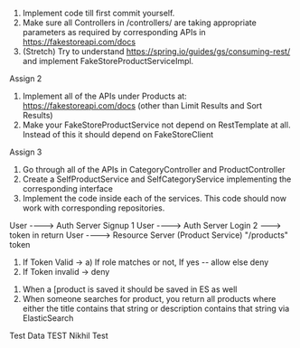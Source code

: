 1. Implement code till first commit yourself.
2. Make sure all Controllers in /controllers/ are taking appropriate parameters as required by corresponding APIs in https://fakestoreapi.com/docs
3. (Stretch) Try to understand https://spring.io/guides/gs/consuming-rest/ and implement FakeStoreProductServiceImpl.

Assign 2
1. Implement all of the APIs under Products at: https://fakestoreapi.com/docs (other than Limit Results and Sort Results)
2. Make your FakeStoreProductService not depend on RestTemplate at all. Instead of this it should depend on FakeStoreClient

Assign 3 
1. Go through all of the APIs in CategoryController and ProductController
2. Create a SelfProductService and SelfCategoryService implementing the corresponding interface
3. Implement the code inside each of the services. This code should now work with corresponding repositories.


User ----> Auth Server Signup 1
User ----> Auth Server Login 2 ---> token in return 
User ----> Resource Server (Product Service) "/products" token

1) If Token Valid -> 
   a) If role matches or not, If yes -- allow else deny
2) If Token invalid -> deny


1. When a [product is saved it should be saved in ES as well
2. When someone searches for product, you return all products where 
either the title contains that string 
or description contains that string via ElasticSearch

Test Data
TEST Nikhil
Test